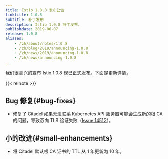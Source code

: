 ```yaml
---
title: Istio 1.0.8 发布公告
linktitle: 1.0.8
subtitle: 补丁发布
description: Istio 1.0.8 补丁发布。
publishdate: 2019-06-07
release: 1.0.8
aliases:
    - /zh/about/notes/1.0.8
    - /zh/blog/2019/announcing-1.0.8
    - /zh/news/2019/announcing-1.0.8
    - /zh/news/announcing-1.0.8
---
```


我们很高兴的宣布 Istio 1.0.8 现已正式发布。下面是更新详情。

{{< relnote >}}

## Bug 修复{#bug-fixes}

- 修复了 Citadel 如果无法联系 Kubernetes API 服务器可能会生成新的根 CA 的问题，导致双向 TLS 验证失败（[Issue 14512](https://github.com/istio/istio/issues/14512)）。

## 小的改进{#small-enhancements}

- 将 Citadel 默认根 CA 证书的 TTL 从 1 年更新为 10 年。
